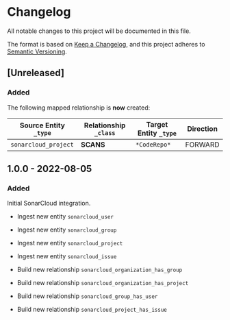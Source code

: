 # Changelog

All notable changes to this project will be documented in this file.

The format is based on [Keep a Changelog](https://keepachangelog.com/en/1.0.0/),
and this project adheres to
[Semantic Versioning](https://semver.org/spec/v2.0.0.html).

## [Unreleased]

### Added

The following mapped relationship is **now** created:

| Source Entity `_type` | Relationship `_class` | Target Entity `_type` | Direction |
| --------------------- | --------------------- | --------------------- | --------- |
| `sonarcloud_project`  | **SCANS**             | `*CodeRepo*`          | FORWARD   |

## 1.0.0 - 2022-08-05

### Added

Initial SonarCloud integration.

- Ingest new entity `sonarcloud_user`
- Ingest new entity `sonarcloud_group`
- Ingest new entity `sonarcloud_project`
- Ingest new entity `sonarcloud_issue`

- Build new relationship `sonarcloud_organization_has_group`
- Build new relationship `sonarcloud_organization_has_project`
- Build new relationship `sonarcloud_group_has_user`
- Build new relationship `sonarcloud_project_has_issue`

